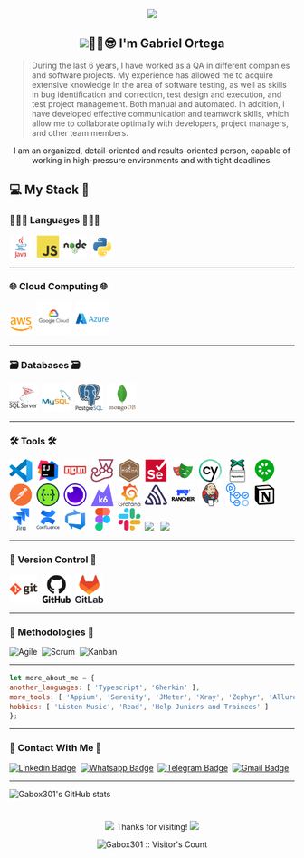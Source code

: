 <p align="center"><img src="https://i.imgur.com/A6bWGFl.gif"/></p>

<h2 align="center"> <img src="https://raw.githubusercontent.com/alexnaiman/alexnaiman/master/resources/welcomeglitch.gif" width="50px" />✌🏻😎 I'm Gabriel Ortega</h2>
  
> During the last 6 years, I have worked as a QA in different companies and software projects. My experience has allowed me to acquire extensive knowledge in the area of software testing, as well as skills in bug identification and correction, test design and execution, and test project management. Both manual and automated. In addition, I have developed effective communication and teamwork skills, which allow me to collaborate optimally with developers, project managers, and other team members.

<p align='center'>
I am an organized, detail-oriented and results-oriented person, capable of working in high-pressure environments and with tight deadlines.
</p>
  
## 💻 My Stack 📱

### 👨🏻‍💻 Languages 👨🏻‍💻
<div>
  <img src="https://github.com/devicons/devicon/blob/master/icons/java/java-original-wordmark.svg" title="Java" alt="Java" width="40" height="40"/>&nbsp;
  <img src="https://github.com/devicons/devicon/blob/master/icons/javascript/javascript-original.svg" title="JavaScript" alt="JavaScript" width="40" height="40"/>&nbsp;
  <img src="https://github.com/devicons/devicon/blob/master/icons/nodejs/nodejs-original-wordmark.svg" title="NodeJS" alt="NodeJS" width="40" height="40"/>&nbsp;
  <img src="https://github.com/devicons/devicon/blob/master/icons/python/python-original.svg" title="Python" **alt="Python" width="40" height="40"/>&nbsp;
</div>

---

### 🌐 Cloud Computing 🌐
<div>
  <img src="https://github.com/devicons/devicon/blob/master/icons/amazonwebservices/amazonwebservices-plain-wordmark.svg" title="Amazon Web Services" alt="AWS" width="40" height="40"/>&nbsp;
  <img src="https://github.com/devicons/devicon/blob/master/icons/googlecloud/googlecloud-original-wordmark.svg" title="Google Cloud" alt="gcp" width="60" height="60"/>&nbsp;
  <img src="https://github.com/devicons/devicon/blob/master/icons/azure/azure-original-wordmark.svg" title="Azure" alt="azure" width="60" height="60"/>&nbsp;
</div>

---

### 🗃️ Databases 🗃️
<div>
  <img src="https://github.com/devicons/devicon/blob/master/icons/microsoftsqlserver/microsoftsqlserver-original-wordmark.svg" title="SQL Server" **alt="SQL Server" width="50" height="50"/>&nbsp;
  <img src="https://github.com/devicons/devicon/blob/master/icons/mysql/mysql-original-wordmark.svg" title="MySQL" **alt="MySQL" width="50" height="50"/>&nbsp;
  <img src="https://github.com/devicons/devicon/blob/master/icons/postgresql/postgresql-original-wordmark.svg" title="PostgreSQL" **alt="PostgreSQL" width="50" height="50"/>&nbsp;
  <img src="https://github.com/devicons/devicon/blob/master/icons/mongodb/mongodb-original-wordmark.svg" title="Mongo DB" **alt="Mongo" width="50" height="50"/>&nbsp;
</div>

---

### 🛠️ Tools 🛠️
<div>
  <img src="https://github.com/devicons/devicon/blob/master/icons/vscode/vscode-original.svg" title="VS Code" **alt="vscode" width="40" height="40"/>&nbsp;
  <img src="https://github.com/devicons/devicon/blob/master/icons/intellij/intellij-original.svg" title="Intellij" **alt="intellij" width="40" height="40"/>&nbsp;
  <img src="https://github.com/devicons/devicon/blob/master/icons/npm/npm-original-wordmark.svg" title="NPM" **alt="NPM" width="40" height="40"/>&nbsp;
  <img src="https://github.com/devicons/devicon/blob/master/icons/jest/jest-plain.svg" title="Jest" **alt="Jest" width="40" height="40"/>&nbsp;
  <img src="https://github.com/devicons/devicon/blob/master/icons/mocha/mocha-original.svg" title="Mocha" **alt="Mocha" width="40" height="40"/>&nbsp;
  <img src="https://github.com/devicons/devicon/blob/master/icons/selenium/selenium-original.svg" title="Selenium" **alt="Selenium" width="40" height="40"/>&nbsp;
  <img src="https://github.com/devicons/devicon/blob/master/icons/playwright/playwright-original.svg" title="Playwright" **alt="Playwright" width="40" height="40"/>&nbsp;
  <img src="https://github.com/devicons/devicon/blob/master/icons/cypressio/cypressio-original.svg" title="CypressIO" **alt="CypressIO" width="40" height="40"/>&nbsp;
  <img src="https://github.com/devicons/devicon/blob/master/icons/puppeteer/puppeteer-original.svg" title="Puppeteer" **alt="Puppeteer" width="40" height="40"/>&nbsp;
  <img src="https://github.com/devicons/devicon/blob/master/icons/cucumber/cucumber-plain.svg" title="Cucumber" **alt="Cucumber" width="40" height="40"/>&nbsp;
  <img src="https://github.com/devicons/devicon/blob/master/icons/postman/postman-original.svg" title="Postman" **alt="Postman" width="40" height="40"/>&nbsp;
  <img src="https://github.com/devicons/devicon/blob/master/icons/swagger/swagger-original.svg" title="Swagger" **alt="Swagger" width="40" height="40"/>&nbsp;
  <img src="https://github.com/devicons/devicon/blob/master/icons/insomnia/insomnia-original.svg" title="Insomnia" **alt="Insomnia" width="40" height="40"/>&nbsp;
  <img src="https://github.com/devicons/devicon/blob/master/icons/k6/k6-original.svg" title="K6" **alt="K6" width="40" height="40"/>&nbsp;
  <img src="https://github.com/devicons/devicon/blob/master/icons/grafana/grafana-original-wordmark.svg" title="Grafana" **alt="Grafana" width="40" height="40"/>&nbsp;
  <img src="https://github.com/devicons/devicon/blob/master/icons/sentry/sentry-original.svg" title="Sentry" **alt="Sentry" width="40" height="40"/>&nbsp;
  <img src="https://github.com/devicons/devicon/blob/master/icons/rancher/rancher-original-wordmark.svg" title="Rancher" **alt="Rancher" width="40" height="40"/>&nbsp;
  <img src="https://github.com/devicons/devicon/blob/master/icons/jenkins/jenkins-original.svg" title="Jenkins" **alt="Jenkins" width="40" height="40"/>&nbsp;
  <img src="https://github.com/devicons/devicon/blob/master/icons/githubactions/githubactions-original.svg" title="GitHub Actions" **alt="GitHub Actions" width="40" height="40"/>&nbsp;
  <img src="https://github.com/devicons/devicon/blob/master/icons/notion/notion-original.svg" title="Notion" **alt="Notion" width="40" height="40"/>&nbsp;
  <img src="https://github.com/devicons/devicon/blob/master/icons/jira/jira-original-wordmark.svg" title="Jira" **alt="Jira" width="40" height="40"/>&nbsp;
  <img src="https://github.com/devicons/devicon/blob/master/icons/confluence/confluence-original-wordmark.svg" title="Confluence" **alt="Confluence" width="40" height="40"/>&nbsp;
  <img src="https://github.com/devicons/devicon/blob/master/icons/azuredevops/azuredevops-original.svg" title="Azure DevOps" **alt="Azure DevOps" width="40" height="40"/>&nbsp;
  <img src="https://github.com/devicons/devicon/blob/master/icons/figma/figma-original.svg" title="Figma" **alt="Figma" width="40" height="40"/>&nbsp;
  <img src="https://github.com/devicons/devicon/blob/master/icons/slack/slack-original.svg" title="Slack" **alt="Slack" width="40" height="40"/>&nbsp;
  <img src="https://img.shields.io/badge/eslint-3A33D1?style=for-the-badge&logo=eslint&logoColor=black" />&nbsp;&nbsp;
  <img src="https://img.shields.io/badge/-Prettier-%23F7B93E?style=for-the-badge&logo=prettier&logoColor=black" />&nbsp;&nbsp;
</div>

---

### 🔀 Version Control 🔀
<div>
  <img src="https://github.com/devicons/devicon/blob/master/icons/git/git-original-wordmark.svg" title="Git" **alt="Git" width="50" height="50"/>&nbsp;
  <img src="https://github.com/devicons/devicon/blob/master/icons/github/github-original-wordmark.svg" title="GitHub" **alt="GitHub" width="50" height="50"/>&nbsp;
  <img src="https://github.com/devicons/devicon/blob/master/icons/gitlab/gitlab-original-wordmark.svg" title="GitLab" **alt="GitLab" width="50" height="50"/>&nbsp;
</div>

---

### 🎯 Methodologies 🎯
![Agile](https://img.shields.io/badge/Agile-blue?style=for-the-badge&logo=Agile&logoColor=white)&nbsp;
![Scrum](https://img.shields.io/badge/Scrum-green?style=for-the-badge&logo=Scrum&logoColor=white)&nbsp;
![Kanban](https://img.shields.io/badge/Kanban-red?style=for-the-badge&logo=Kanban&logoColor=white)&nbsp;

---

```javascript
let more_about_me = {
another_languages: [ 'Typescript', 'Gherkin' ],
more_tools: [ 'Appium', 'Serenity', 'JMeter', 'Xray', 'Zephyr', 'Allure', 'REST Assured' ],
hobbies: [ 'Listen Music', 'Read', 'Help Juniors and Trainees' ]
};
```

---

### 📨 Contact With Me 📨
[![Linkedin Badge](https://img.shields.io/badge/-LinkedIn-blue?style=for-the-badge&logo=Linkedin&logoColor=white&link=https://www.linkedin.com/in/gabo301/)](https://www.linkedin.com/in/gabo301/)&nbsp;
[![Whatsapp Badge](https://img.shields.io/badge/-Whatsapp-4CA143?style=for-the-badge&labelColor=4CA143&logo=whatsapp&logoColor=white&link=https://api.whatsapp.com/send?phone=5491165209951)](https://api.whatsapp.com/send?phone=5491165209951)&nbsp;
[![Telegram Badge](https://img.shields.io/badge/-Telegram-1ca0f1?style=for-the-badge&labelColor=1ca0f1&logo=telegram&logoColor=white&link=https://t.me/Gabo_Ashwin)](https://t.me/Gabo_Ashwin)&nbsp;
[![Gmail Badge](https://img.shields.io/badge/-Gmail-c14438?style=for-the-badge&logo=Gmail&logoColor=white&link=mailto:gabotest301@gmail.com)](mailto:gabotest301@gmail.com)&nbsp;

---

![Gabox301's GitHub stats](https://github-readme-stats.vercel.app/api?username=Gabox301&count_private=true&include_all_commits=true&show_icons=true&theme=chartreuse-dark)

#

<p align="center"> <img src="https://github.com/TheDudeThatCode/TheDudeThatCode/blob/master/Assets/Hi.gif" width="30px"> Thanks for visiting!&nbsp;<img src="https://github.com/TheDudeThatCode/TheDudeThatCode/blob/master/Assets/Earth.gif" width="30px">
  
<p align="center"><img src="https://profile-counter.glitch.me/{Gabox301}/count.svg" alt="Gabox301 :: Visitor's Count" /></p>
